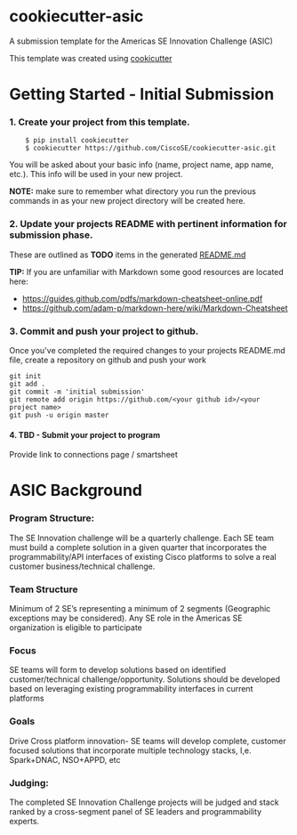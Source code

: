 # cookiecutter-asic

A submission template for the Americas SE Innovation Challenge (ASIC)

This template was created using
[cookicutter](https://github.com/audreyr/cookiecutter)


# Getting Started - Initial Submission

### 1. Create your project from this template.

  ```
      $ pip install cookiecutter
      $ cookiecutter https://github.com/CiscoSE/cookiecutter-asic.git
  ```

  You will be asked about your basic info (name, project name, app name, etc.). This info will be used in your new project.

  **NOTE:** make sure to remember what directory you run the previous commands in
  as your new project directory will be created here.

### 2. Update your projects README with pertinent information for submission phase.

  These are outlined as **TODO** items in the generated [README.md](https://github.com/kecorbin/cookiecutter-asic/blob/master/%7B%7B%20cookiecutter.project_name%20%7D%7D/README.md)

  **TIP:** If you are unfamiliar with Markdown some good resources are located here:

  * https://guides.github.com/pdfs/markdown-cheatsheet-online.pdf
  * https://github.com/adam-p/markdown-here/wiki/Markdown-Cheatsheet

### 3. Commit and push your project to github.

  Once you've completed the required changes to your projects README.md file, create a repository on github and push your work

  ```
  git init
  git add .
  git commit -m 'initial submission'
  git remote add origin https://github.com/<your github id>/<your project name>
  git push -u origin master
  ```

#### 4. TBD - Submit your project to program

Provide link to connections page / smartsheet

# ASIC Background

### Program Structure:

The SE Innovation challenge will be a quarterly challenge. Each SE team must build a complete solution in a given quarter that incorporates the programmability/API interfaces of existing Cisco platforms to solve a real customer business/technical challenge.

### Team Structure

Minimum of 2 SE’s representing a minimum of 2 segments (Geographic exceptions may be considered). Any SE role in the Americas SE organization is eligible to participate

### Focus

SE teams will form to develop solutions based on identified customer/technical challenge/opportunity. Solutions should be developed based on leveraging existing programmability interfaces in current platforms

### Goals

Drive Cross platform innovation- SE teams will develop complete, customer focused solutions that incorporate multiple technology stacks, I,e. Spark+DNAC, NSO+APPD, etc

### Judging:

The completed SE Innovation Challenge projects will be judged and stack ranked by a cross-segment panel of SE leaders and programmability experts.
